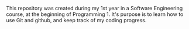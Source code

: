 This repository was created during my 1st year in a Software Engineering course, at the beginning of Programming 1. It's purpose is to learn how to use Git and github, and keep track of my coding progress. 
